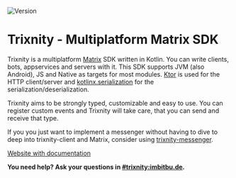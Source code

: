 ![Version](https://maven-badges.herokuapp.com/maven-central/net.folivo/trixnity-core/badge.svg)

# Trixnity - Multiplatform Matrix SDK

Trixnity is a multiplatform [Matrix](matrix.org) SDK written in Kotlin.
You can write clients, bots, appservices and servers with it.
This SDK supports JVM (also Android), JS and Native as targets for most modules.
[Ktor](https://github.com/ktorio/ktor) is used for the HTTP client/server and
[kotlinx.serialization](https://github.com/Kotlin/kotlinx.serialization) for the serialization/deserialization.

Trixnity aims to be strongly typed, customizable and easy to use.
You can register custom events and Trixnity will take care, that you can send and receive that type.

If you you just want to implement a messenger without having to dive to deep into trixnity-client and Matrix, consider
using [trixnity-messenger](https://gitlab.com/connect2x/trixnity-messenger).

[Website with documentation](https://trixnity.gitlab.io/trixnity)

**You need help? Ask your questions in [#trixnity:imbitbu.de](https://matrix.to/#/#trixnity:imbitbu.de).**
